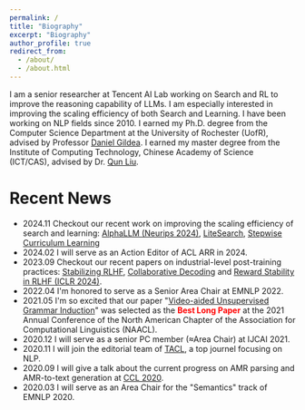 ```yaml
---
permalink: /
title: "Biography"
excerpt: "Biography"
author_profile: true
redirect_from: 
  - /about/
  - /about.html
---
```


I am a senior researcher at Tencent AI Lab working on Search and RL to improve the reasoning capability of LLMs. I am especially interested in improving the scaling efficiency of both Search and Learning. I have been working on NLP fields since 2010. I earned my Ph.D. degree from the Computer Science Department at the University of Rochester (UofR), advised by Professor [Daniel Gildea](https://scholar.google.com/citations?user=AAJjmoIAAAAJ&hl=en). I earned my master degree from the Institute of Computing Technology, Chinese Academy of Science (ICT/CAS), advised by Dr. [Qun Liu](https://scholar.google.com.sg/citations?user=2HhiGzcAAAAJ&hl=en).

Recent News
======

* 2024.11  Checkout our recent work on improving the scaling efficiency of search and learning: [AlphaLLM (Neurips 2024)](https://arxiv.org/pdf/2404.12253), [LiteSearch](https://arxiv.org/pdf/2407.00320), [Stepwise Curriculum Learning](https://arxiv.org/pdf/2410.06508)
* 2024.02  I will serve as an Action Editor of ACL ARR in 2024.
* 2023.09  Checkout our recent papers on industrial-level post-training practices: [Stabilizing RLHF](https://arxiv.org/pdf/2309.10202), [Collaborative Decoding](https://arxiv.org/pdf/2402.17982) and [Reward Stability in RLHF (ICLR 2024)](https://arxiv.org/pdf/2309.16155).
* 2022.04  I'm honored to serve as a Senior Area Chair at EMNLP 2022.
* 2021.05  I'm so excited that our paper "[Video-aided Unsupervised Grammar Induction](https://arxiv.org/abs/2104.04369)" was selected as the <span style="color:red"><b>Best Long Paper</b></span> at the 2021 Annual Conference of the North American Chapter of the Association for Computational Linguistics (NAACL).
* 2020.12  I will serve as a senior PC member (≈Area Chair) at IJCAI 2021.
* 2020.11  I will join the editorial team of [TACL](https://transacl.org/index.php/tacl/about/editorialTeam), a top journel focusing on NLP.
* 2020.09  I will give a talk about the current progress on AMR parsing and AMR-to-text generation at [CCL 2020](http://cips-cl.org/static/CCL2020/frontier.html).
* 2020.03  I will serve as an Area Chair for the "Semantics" track of EMNLP 2020.
